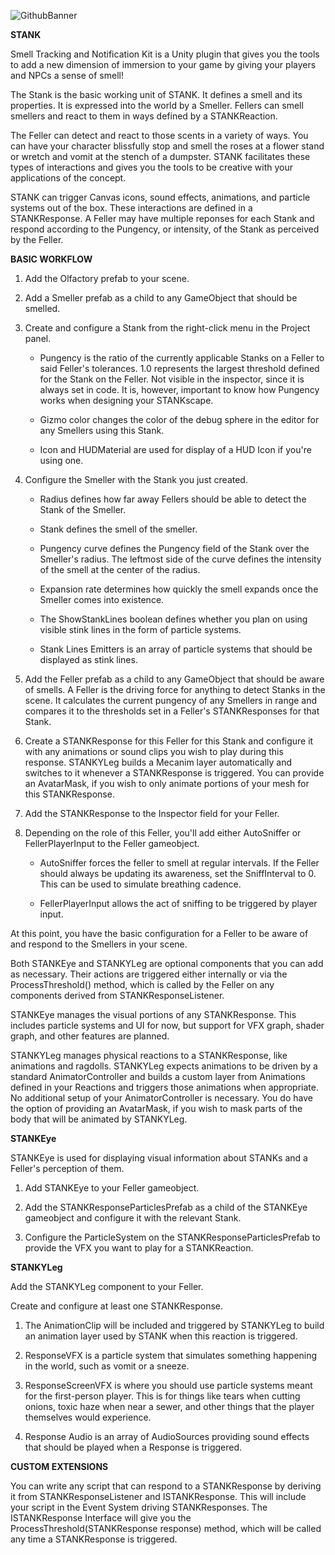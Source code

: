 
![GithubBanner](https://github.com/TurboMojo/STANK/assets/168988176/f4d93f31-98cf-4771-a0c3-fd3de649261b)

**STANK**

Smell Tracking and Notification Kit is a Unity plugin that gives you the tools to add a new dimension of immersion to your game by giving your players and NPCs a sense of smell! 

The Stank is the basic working unit of STANK.  It defines a smell and its properties.  It is expressed into the world by a Smeller.  Fellers can smell smellers and react to them in ways defined by a STANKReaction.

The Feller can detect and react to those scents in a variety of ways. You can have your character blissfully stop and smell the roses at a flower stand or wretch and vomit at the stench of a dumpster. STANK facilitates these types of interactions and gives you the tools to be creative with your applications of the concept.

STANK can trigger Canvas icons, sound effects, animations, and particle systems out of the box.  These interactions are defined in a STANKResponse.  A Feller may have multiple reponses for each Stank and respond according to the Pungency, or intensity, of the Stank as perceived by the Feller.  

**BASIC WORKFLOW**

1. Add the Olfactory prefab to your scene.

2. Add a Smeller prefab as a child to any GameObject that should be smelled.

3. Create and configure a Stank from the right-click menu in the Project panel.
   
   - Pungency is the ratio of the currently applicable Stanks on a Feller to said Feller's tolerances.  1.0 represents the largest threshold defined for the Stank on the Feller.  Not visible in the inspector, since it is always set in code.  It is, however, important to know how Pungency works when designing your STANKscape.
   
   - Gizmo color changes the color of the debug sphere in the editor for any Smellers using this Stank.
   
   - Icon and HUDMaterial are used for display of a HUD Icon if you're using one.

4. Configure the Smeller with the Stank you just created.
   
   - Radius defines how far away Fellers should be able to detect the Stank of the Smeller.
   
   - Stank defines the smell of the smeller.
   
   - Pungency curve defines the Pungency field of the Stank over the Smeller's radius.  The leftmost side of the curve defines the intensity of the smell at the center of the radius.
   
   - Expansion rate determines how quickly the smell expands once the Smeller comes into existence.
   
   - The ShowStankLines boolean defines whether you plan on using visible stink lines in the form of particle systems.  
   
   - Stank Lines Emitters is an array of particle systems that should be displayed as stink lines.

5. Add the Feller prefab as a child to any GameObject that should be aware of smells.  A Feller is the driving force for anything to detect Stanks in the scene.  It calculates the current pungency of any Smellers in range and compares it to the thresholds set in a Feller's STANKResponses for that Stank.  

6. Create a STANKResponse for this Feller for this Stank and configure it with any animations or sound clips you wish to play during this response.  STANKYLeg builds a Mecanim layer automatically and switches to it whenever a STANKResponse is triggered.  You can provide an AvatarMask, if you wish to only animate portions of your mesh for this STANKResponse.

7. Add the STANKResponse to the Inspector field for your Feller.

8. Depending on the role of this Feller, you'll add either AutoSniffer or FellerPlayerInput to the Feller gameobject.
   
   - AutoSniffer forces the feller to smell at regular intervals.  If the Feller should always be updating its awareness, set the SniffInterval to 0.  This can be used to simulate breathing cadence.
   
   - FellerPlayerInput allows the act of sniffing to be triggered by player input.

At this point, you have the basic configuration for a Feller to be aware of and respond to the Smellers in your scene.  

Both STANKEye and STANKYLeg are optional components that you can add as necessary. Their actions are triggered either internally or via the ProcessThreshold() method, which is called by the Feller on any components derived from STANKResponseListener.

STANKEye manages the visual portions of any STANKResponse.  This includes particle systems and UI for now, but support for VFX graph, shader graph, and other features are planned.

STANKYLeg manages physical reactions to a STANKResponse, like animations and ragdolls.  STANKYLeg expects animations to be driven by a standard AnimatorController and builds a custom layer from Animations defined in your Reactions and triggers those animations when appropriate.  No additional setup of your AnimatorController is necessary.  You do have the option of providing an AvatarMask, if you wish to mask parts of the body that will be animated by STANKYLeg.

**STANKEye**

STANKEye is used for displaying visual information about STANKs and a Feller's perception of them.  

1. Add STANKEye to your Feller gameobject.  

2. Add the STANKResponseParticlesPrefab as a child of the STANKEye gameobject and configure it with the relevant Stank.

3. Configure the ParticleSystem on the STANKResponseParticlesPrefab to provide the VFX you want to play for a STANKReaction.

**STANKYLeg**

Add the STANKYLeg component to your Feller.

Create and configure at least one STANKResponse.

1. The AnimationClip will be included and triggered by STANKYLeg to build an animation layer used by STANK when this reaction is triggered.

2. ResponseVFX is a particle system that simulates something happening in the world, such as vomit or a sneeze.

3. ResponseScreenVFX is where you should use particle systems meant for the first-person player.  This is for things like tears when cutting onions, toxic haze when near a sewer, and other things that the player themselves would experience.

4. Response Audio is an array of AudioSources providing sound effects that should be played when a Response is triggered.



**CUSTOM EXTENSIONS**

You can write any script that can respond to a STANKResponse by deriving it from STANKResponseListener and ISTANKResponse.  This will include your script in the Event System driving STANKResponses.  The ISTANKResponse Interface will give you the ProcessThreshold(STANKResponse response) method, which will be called any time a STANKResponse is triggered.
